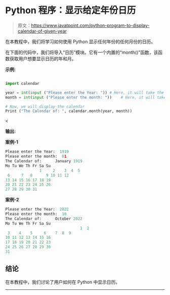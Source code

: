 # Python 程序：显示给定年份日历

> 原文：<https://www.javatpoint.com/python-program-to-display-calendar-of-given-year>

在本教程中，我们将学习如何使用 Python 显示任何年份的任何月份的日历。

在下面的代码中，我们将导入“日历”模块。它有一个内置的“month()”函数，该函数获取用户想要显示日历的年和月。

**示例:**

```py

import calendar

year = int(input ("Please enter the Year: ")) # Here, it will take the year
month = int(input ("Please enter the month: "))    # Here, it will take the month

# Now, we will display the calendar
Print ("The Calendar of: ", calendar.month(year, month))

```

<

**输出:**

**案例-1**

```py
Please enter the Year:  1919
Please enter the month:  01
The Calendar of:      January 1919
Mo Tu We Th Fr Sa Su
               1     2    3  4  5
 6     7   8      9 10 11 12
13 14 15 16 17 18 19
20 21 22 23 24 25 26
27 28 29 30 31

```

**案例-2**

```py
Please enter the Year:  2022
Please enter the month:  10
The Calendar of:      October 2022
Mo Tu We Th Fr Sa Su
                                 1  2
 3    4    5     6    7  8  9
10 11 12 13 14 15 16
17 18 19 20 21 22 23
24 25 26 27 28 29 30
31

```

## 结论

在本教程中，我们讨论了用户如何在 Python 中显示日历。

* * *